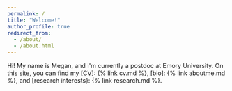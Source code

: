 ```yaml
---
permalink: /
title: "Welcome!"
author_profile: true
redirect_from: 
  - /about/
  - /about.html
---
```


Hi! My name is Megan, and I'm currently a postdoc at Emory University. On this site, you can find my [CV]: {% link cv.md %}, [bio]: {% link aboutme.md %}, and [research interests}: {% link research.md %}. 
